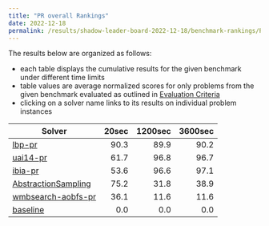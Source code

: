 ```yaml
---
title: "PR overall Rankings"
date: 2022-12-18
permalink: /results/shadow-leader-board-2022-12-18/benchmark-rankings/PR-overall-rankings
---
```




The results below are organized as follows:
- each table displays the cumulative results for the given benchmark under different time limits
- table values are average normalized scores for only problems from the given benchmark evaluated as outlined in [Evaluation Criteria](https://uaicompetition.github.io/uci-2022/results/evaluation-criteria/)
- clicking on a solver name links to its results on individual problem instances


|                                Solver                                 | 20sec | 1200sec | 3600sec |
| --------------------------------------------------------------------- | ----: | ------: | ------: |
| [lbp-pr](../solver-scores/lbp-pr-scores.md)                           |  90.3 |    89.9 |    90.2 |
| [uai14-pr](../solver-scores/uai14-pr-scores.md)                       |  61.7 |    96.8 |    96.7 |
| [ibia-pr](../solver-scores/ibia-pr-scores.md)                         |  53.6 |    96.6 |    97.1 |
| [AbstractionSampling](../solver-scores/AbstractionSampling-scores.md) |  75.2 |    31.8 |    38.9 |
| [wmbsearch-aobfs-pr](../solver-scores/wmbsearch-aobfs-pr-scores.md)   |  36.1 |    11.6 |    11.6 |
| [baseline](../solver-scores/baseline-scores.md)                       |   0.0 |     0.0 |     0.0 |

